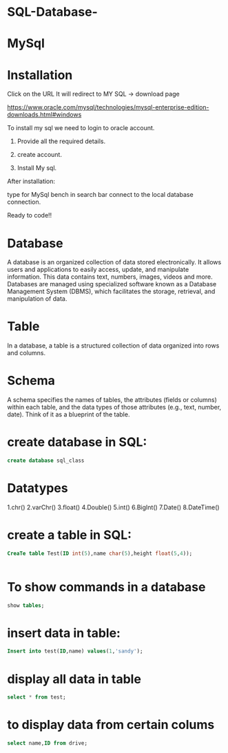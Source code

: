 # SQL-Database-
# MySql

# Installation
Click on the URL It will redirect to MY SQL -> download page

[https://www.oracle.com/mysql/technologies/mysql-enterprise-edition-downloads.html#windows
](https://dev.mysql.com/downloads/file/?id=541636)

To install my sql we need to login to oracle account.

1. Provide all the required details.

2. create account.

3. Install My sql.


After installation:

type for MySql bench in search bar connect to the local database connection.

Ready to code!!

# Database

A database is an organized collection of data stored electronically. It allows users and applications to easily access, update, and manipulate information. This data contains text, numbers, images, videos and more. Databases are managed using specialized software known as a Database Management System (DBMS), which facilitates the storage, retrieval, and manipulation of data.

# Table

In a database, a table is a structured collection of data organized into rows and columns. 

# Schema
A schema specifies the names of tables, the attributes (fields or columns) within each table, and the data types of those attributes (e.g., text, number, date). Think of it as a blueprint of the table.

# create database in SQL:

```sql
create database sql_class
```

# Datatypes
1.chr()
2.varChr()
3.float()
4.Double()
5.int()
6.BigInt()
7.Date()
8.DateTime()

# create a table in SQL:

```sql
CreaTe table Test(ID int(5),name char(5),height float(5,4));



```

# To show commands in a database

```sql
show tables;
```
# insert data in table:

```sql
Insert into test(ID,name) values(1,'sandy');
```

# display all data in table

```sql
select * from test;
```

# to display data from certain colums
```sql
select name,ID from drive;
```
